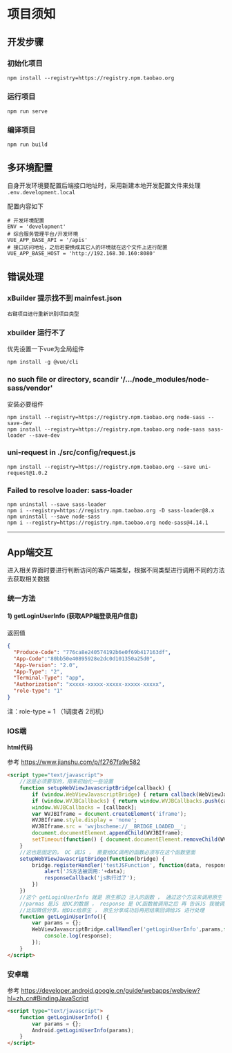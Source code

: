 # 项目须知

## 开发步骤



### 初始化项目

```
npm install --registry=https://registry.npm.taobao.org
```

### 运行项目

```
npm run serve
```

### 编译项目

```
npm run build
```

## 多环境配置

自身开发环境要配置后端接口地址时，采用新建本地开发配置文件来处理 `.env.development.local`

配置内容如下

```
# 开发环境配置
ENV = 'development'
# 综合服务管理平台/开发环境
VUE_APP_BASE_API = '/apis'
# 接口访问地址，之后若要换成其它人的环境就在这个文件上进行配置
VUE_APP_BASE_HOST = 'http://192.168.30.160:8080'
```

## 错误处理

### xBuilder 提示找不到 mainfest.json

```
右键项目进行重新识别项目类型
```

### xbuilder 运行不了

优先设置一下vue为全局组件
```
npm install -g @vue/cli
```

### no such file or directory, scandir '/.../node_modules/node-sass/vendor'

安装必要组件
```
npm install --registry=https://registry.npm.taobao.org node-sass --save-dev
npm install --registry=https://registry.npm.taobao.org node-sass sass-loader --save-dev
```


### uni-request in ./src/config/request.js

```
npm install --registry=https://registry.npm.taobao.org --save uni-request@1.0.2
```

### Failed to resolve loader: sass-loader

```
npm uninstall --save sass-loader
npm i --registry=https://registry.npm.taobao.org -D sass-loader@8.x
npm uninstall --save node-sass
npm i --registry=https://registry.npm.taobao.org node-sass@4.14.1
```

----

## App端交互

进入相关界面时要进行判断访问的客户端类型，根据不同类型进行调用不同的方法去获取相关数据

### 统一方法

#### 1) getLoginUserInfo (获取APP端登录用户信息)

返回值

```json
{
  "Produce-Code": "776ca8e240574192b6e0f69b417163df",
  "App-Code":"80bb50e40895928e2dc0d101350a25d0",
  "App-Version": "2.0",
  "App-Type": "2",
  "Terminal-Type": "app",
  "Authorization": "xxxxx-xxxxx-xxxxx-xxxxx-xxxxx",
  "role-type": "1" 
}
```
注：role-type = 1 （1调度者 2司机）

### IOS端

**html代码**

参考 https://www.jianshu.com/p/f2767fa9e582

```html
<script type="text/javascript">
    //这是必须要写的，用来初始化一些设置
    function setupWebViewJavascriptBridge(callback) {
        if (window.WebViewJavascriptBridge) { return callback(WebViewJavascriptBridge); }
        if (window.WVJBCallbacks) { return window.WVJBCallbacks.push(callback); }
        window.WVJBCallbacks = [callback];
        var WVJBIframe = document.createElement('iframe');
        WVJBIframe.style.display = 'none';
        WVJBIframe.src = 'wvjbscheme://__BRIDGE_LOADED__';
        document.documentElement.appendChild(WVJBIframe);
        setTimeout(function() { document.documentElement.removeChild(WVJBIframe) }, 0)
    }
    //这也是固定的， OC 调JS ， 需要给OC调用的函数必须写在这个函数里面
    setupWebViewJavascriptBridge(function(bridge) {
        bridge.registerHandler('testJSFunction', function(data, responseCallback) {
            alert('JS方法被调用:'+data);
            responseCallback('js执行过了');
        })
    })
    //这个 getLoginUserInfo 就是 原生那边 注入的函数 ， 通过这个方法来调用原生 和传值
    //parmas 是JS 给OC的数据 ， response 是 OC函数被调用之后 再 告诉JS 我被调用了
    //比如微信分享，给Dic给原生 ， 原生分享成功后再把结果回调给JS 进行处理
    function getLoginUserInfo(){
        var params = {};
        WebViewJavascriptBridge.callHandler('getLoginUserInfo',params,function(response) {
            console.log(response);
        });
    }
</script>
```

### 安卓端

参考 https://developer.android.google.cn/guide/webapps/webview?hl=zh_cn#BindingJavaScript

```html
<script type="text/javascript">
    function getLoginUserInfo() {
        var params = {};
        Android.getLoginUserInfo(params);
    }
</script>
```
